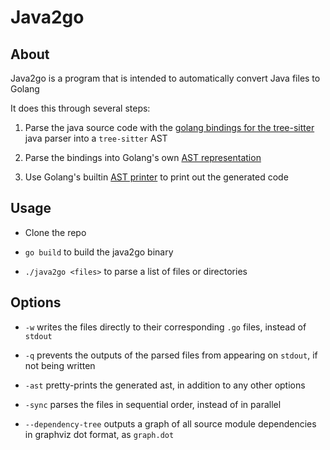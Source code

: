 # Java2go
## About

Java2go is a program that is intended to automatically convert Java files to Golang

It does this through several steps:

1. Parse the java source code with the [golang bindings for the tree-sitter](git@github.com:smacker/go-tree-sitter.git) java parser into a `tree-sitter` AST

2. Parse the bindings into Golang's own [AST representation](https://pkg.go.dev/go/ast)

3. Use Golang's builtin [AST printer](https://pkg.go.dev/go/printer) to print out the generated code

## Usage

* Clone the repo

* `go build` to build the java2go binary

* `./java2go <files>` to parse a list of files or directories

## Options

* `-w` writes the files directly to their corresponding `.go` files, instead of `stdout`

* `-q` prevents the outputs of the parsed files from appearing on `stdout`, if not being written

* `-ast` pretty-prints the generated ast, in addition to any other options

* `-sync` parses the files in sequential order, instead of in parallel

* `--dependency-tree` outputs a graph of all source module dependencies in graphviz dot format, as `graph.dot`
